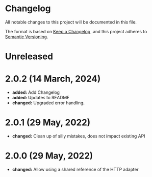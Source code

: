 # Changelog

All notable changes to this project will be documented in this file.

The format is based on [Keep a Changelog](https://keepachangelog.com/en/1.0.0/),
and this project adheres to [Semantic Versioning](https://semver.org/spec/v2.0.0.html).

# Unreleased

# 2.0.2 (14 March, 2024)

- **added:** Add Changelog
- **added:** Updates to README
- **changed:** Upgraded error handling.

# 2.0.1 (29 May, 2022)

- **changed:** Clean up of silly mistakes, does not impact existing API

# 2.0.0 (29 May, 2022)

- **changed:** Allow using a shared reference of the HTTP adapter
